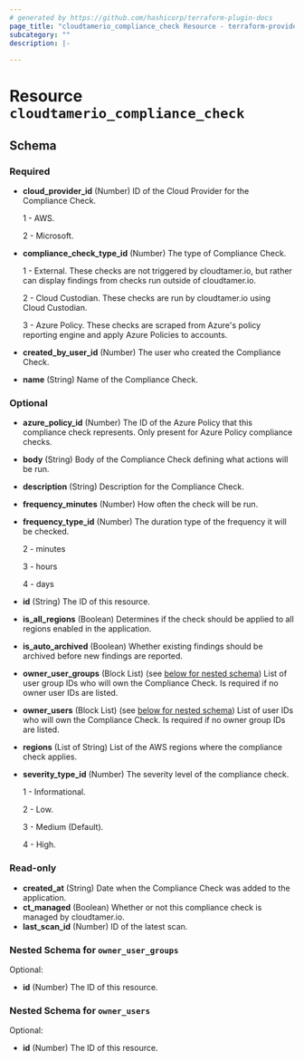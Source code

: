 ```yaml
---
# generated by https://github.com/hashicorp/terraform-plugin-docs
page_title: "cloudtamerio_compliance_check Resource - terraform-provider-cloudtamerio"
subcategory: ""
description: |-
  
---
```


# Resource `cloudtamerio_compliance_check`





<!-- schema generated by tfplugindocs -->
## Schema

### Required

- **cloud_provider_id** (Number) ID of the Cloud Provider for the Compliance Check.

    1 - AWS.

    2 - Microsoft.

- **compliance_check_type_id** (Number) The type of Compliance Check.

    1 - External. These checks are not triggered by cloudtamer.io, but rather can display findings from checks run outside of cloudtamer.io.

    2 - Cloud Custodian. These checks are run by cloudtamer.io using Cloud Custodian.

    3 - Azure Policy. These checks are scraped from Azure's policy reporting engine and apply Azure Policies to accounts.

- **created_by_user_id** (Number) The user who created the Compliance Check.
- **name** (String) Name of the Compliance Check.

### Optional

- **azure_policy_id** (Number) The ID of the Azure Policy that this compliance check represents. Only present for Azure Policy compliance checks.
- **body** (String) Body of the Compliance Check defining what actions will be run.
- **description** (String) Description for the Compliance Check.
- **frequency_minutes** (Number) How often the check will be run.
- **frequency_type_id** (Number) The duration type of the frequency it will be checked.

    2 - minutes

    3 - hours

    4 - days

- **id** (String) The ID of this resource.
- **is_all_regions** (Boolean) Determines if the check should be applied to all regions enabled in the application.
- **is_auto_archived** (Boolean) Whether existing findings should be archived before new findings are reported.
- **owner_user_groups** (Block List) (see [below for nested schema](#nestedblock--owner_user_groups)) List of user group IDs who will own the Compliance Check. Is required if no owner user IDs are listed.
- **owner_users** (Block List) (see [below for nested schema](#nestedblock--owner_users)) List of user IDs who will own the Compliance Check. Is required if no owner group IDs are listed.
- **regions** (List of String) List of the AWS regions where the compliance check applies.
- **severity_type_id** (Number) The severity level of the compliance check.

    1 - Informational.

    2 - Low.

    3 - Medium (Default).

    4 - High.

### Read-only

- **created_at** (String) Date when the Compliance Check was added to the application.
- **ct_managed** (Boolean) Whether or not this compliance check is managed by cloudtamer.io.
- **last_scan_id** (Number) ID of the latest scan.

<a id="nestedblock--owner_user_groups"></a>
### Nested Schema for `owner_user_groups`

Optional:

- **id** (Number) The ID of this resource.


<a id="nestedblock--owner_users"></a>
### Nested Schema for `owner_users`

Optional:

- **id** (Number) The ID of this resource.


